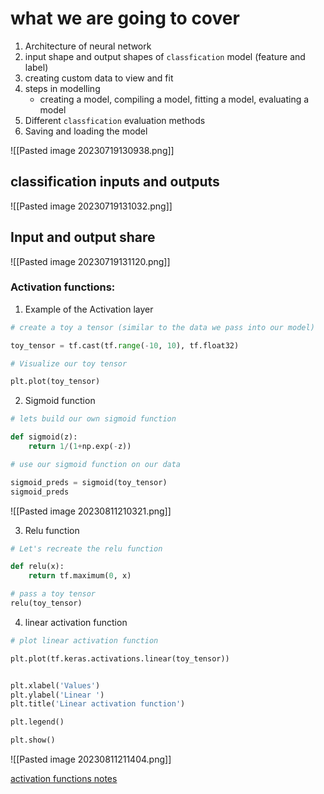 # what we are going to cover

1. Architecture of neural network
2. input shape and output shapes of `classfication` model (feature and label)
3. creating custom data to view and fit
4.  steps in modelling
	* creating a model, compiling a model, fitting a model, evaluating a model
5. Different `classfication` evaluation methods
6. Saving and loading the model

![[Pasted image 20230719130938.png]]

## classification inputs and outputs

![[Pasted image 20230719131032.png]]

## Input and output share

![[Pasted image 20230719131120.png]]

### Activation functions:

1. Example of the Activation layer

```py
# create a toy a tensor (similar to the data we pass into our model)

toy_tensor = tf.cast(tf.range(-10, 10), tf.float32)

# Visualize our toy tensor

plt.plot(toy_tensor)
```

2. Sigmoid function
```py
# lets build our own sigmoid function

def sigmoid(z):
    return 1/(1+np.exp(-z))

# use our sigmoid function on our data

sigmoid_preds = sigmoid(toy_tensor)
sigmoid_preds
```
![[Pasted image 20230811210321.png]]

3. Relu function
```py
# Let's recreate the relu function

def relu(x):
	return tf.maximum(0, x)

# pass a toy tensor
relu(toy_tensor)
```

4.  linear activation function

```py
# plot linear activation function

plt.plot(tf.keras.activations.linear(toy_tensor))


plt.xlabel('Values')
plt.ylabel('Linear ')
plt.title('Linear activation function')

plt.legend()

plt.show()
```

![[Pasted image 20230811211404.png]]

 
 [activation functions notes](https://towardsdatascience.com/activation-functions-neural-networks-1cbd9f8d91d6)


